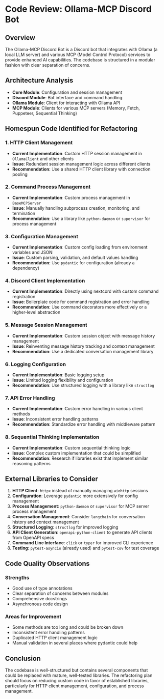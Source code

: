 # Code Review: Ollama-MCP Discord Bot

## Overview

The Ollama-MCP Discord Bot is a Discord bot that integrates with Ollama (a local LLM server) and various MCP (Model Control Protocol) services to provide enhanced AI capabilities. The codebase is structured in a modular fashion with clear separation of concerns.

## Architecture Analysis

- **Core Module**: Configuration and session management
- **Discord Module**: Bot interface and command handling
- **Ollama Module**: Client for interacting with Ollama API
- **MCP Module**: Clients for various MCP servers (Memory, Fetch, Puppeteer, Sequential Thinking)

## Homespun Code Identified for Refactoring

### 1. HTTP Client Management

- **Current Implementation**: Custom HTTP session management in `OllamaClient` and other clients
- **Issue**: Redundant session management logic across different clients
- **Recommendation**: Use a shared HTTP client library with connection pooling

### 2. Command Process Management

- **Current Implementation**: Custom process management in `BaseMCPServer`
- **Issue**: Manually handling subprocess creation, monitoring, and termination
- **Recommendation**: Use a library like `python-daemon` or `supervisor` for process management

### 3. Configuration Management

- **Current Implementation**: Custom config loading from environment variables and JSON
- **Issue**: Custom parsing, validation, and default values handling
- **Recommendation**: Use `pydantic` for configuration (already a dependency)

### 4. Discord Client Implementation

- **Current Implementation**: Directly using nextcord with custom command registration
- **Issue**: Boilerplate code for command registration and error handling
- **Recommendation**: Use command decorators more effectively or a higher-level abstraction

### 5. Message Session Management

- **Current Implementation**: Custom session object with message history management
- **Issue**: Reinventing message history tracking and context management
- **Recommendation**: Use a dedicated conversation management library

### 6. Logging Configuration

- **Current Implementation**: Basic logging setup
- **Issue**: Limited logging flexibility and configuration
- **Recommendation**: Use structured logging with a library like `structlog`

### 7. API Error Handling

- **Current Implementation**: Custom error handling in various client methods
- **Issue**: Inconsistent error handling patterns
- **Recommendation**: Standardize error handling with middleware pattern

### 8. Sequential Thinking Implementation

- **Current Implementation**: Custom sequential thinking logic
- **Issue**: Complex custom implementation that could be simplified
- **Recommendation**: Research if libraries exist that implement similar reasoning patterns

## External Libraries to Consider

1. **HTTP Client**: `httpx` instead of manually managing `aiohttp` sessions
2. **Configuration**: Leverage `pydantic` more extensively for config management
3. **Process Management**: `python-daemon` or `supervisor` for MCP server process management
4. **Conversation Management**: Consider `langchain` for conversation history and context management
5. **Structured Logging**: `structlog` for improved logging
6. **API Client Generation**: `openapi-python-client` to generate API clients from OpenAPI specs
7. **Command Line Interface**: `click` or `typer` for improved CLI experience
8. **Testing**: `pytest-asyncio` (already used) and `pytest-cov` for test coverage

## Code Quality Observations

### Strengths

- Good use of type annotations
- Clear separation of concerns between modules
- Comprehensive docstrings
- Asynchronous code design

### Areas for Improvement

- Some methods are too long and could be broken down
- Inconsistent error handling patterns
- Duplicated HTTP client management logic
- Manual validation in several places where pydantic could help

## Conclusion

The codebase is well-structured but contains several components that could be replaced with mature, well-tested libraries. The refactoring plan should focus on reducing custom code in favor of established libraries, particularly for HTTP client management, configuration, and process management.
